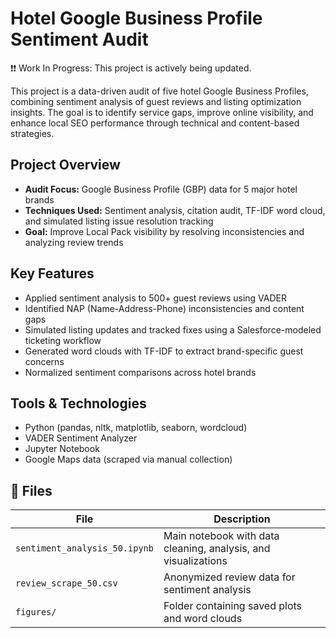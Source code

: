 # Hotel Google Business Profile Sentiment Audit
❗️❗️ Work In Progress: This project is actively being updated.  

This project is a data-driven audit of five hotel Google Business Profiles, combining sentiment analysis of guest reviews and listing optimization insights. The goal is to identify service gaps, improve online visibility, and enhance local SEO performance through technical and content-based strategies.

## Project Overview

- **Audit Focus:** Google Business Profile (GBP) data for 5 major hotel brands
- **Techniques Used:** Sentiment analysis, citation audit, TF-IDF word cloud, and simulated listing issue resolution tracking
- **Goal:** Improve Local Pack visibility by resolving inconsistencies and analyzing review trends

## Key Features

- Applied sentiment analysis to 500+ guest reviews using VADER
- Identified NAP (Name-Address-Phone) inconsistencies and content gaps
- Simulated listing updates and tracked fixes using a Salesforce-modeled ticketing workflow
- Generated word clouds with TF-IDF to extract brand-specific guest concerns
- Normalized sentiment comparisons across hotel brands

## Tools & Technologies

- Python (pandas, nltk, matplotlib, seaborn, wordcloud)
- VADER Sentiment Analyzer
- Jupyter Notebook
- Google Maps data (scraped via manual collection)

## 📁 Files

| File | Description |
|------|-------------|
| `sentiment_analysis_50.ipynb` | Main notebook with data cleaning, analysis, and visualizations |
| `review_scrape_50.csv`        | Anonymized review data for sentiment analysis |
| `figures/`                    | Folder containing saved plots and word clouds |
